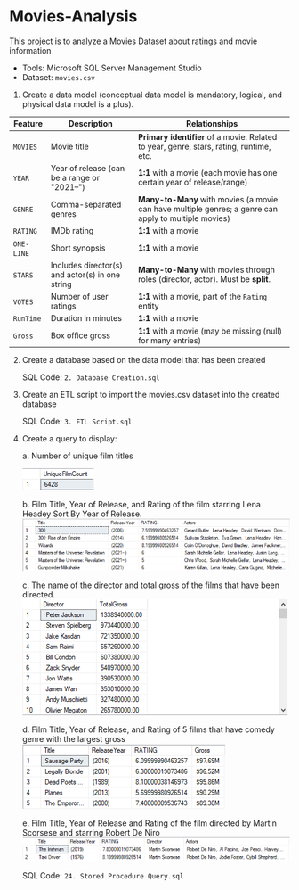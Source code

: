 # Movies-Analysis
This project is to analyze a Movies Dataset about ratings and movie information

* Tools: Microsoft SQL Server Management Studio
* Dataset: `movies.csv`

1. Create a data model (conceptual data model is mandatory, logical, and physical data model
is a plus).

| **Feature** | **Description**                                        | **Relationships**                                                                                     |
| ----------- | ------------------------------------------------------ | ----------------------------------------------------------------------------------------------------- |
| `MOVIES`    | Movie title                                            | **Primary identifier** of a movie. Related to year, genre, stars, rating, runtime, etc.               |
| `YEAR`      | Year of release (can be a range or "2021–")            | **1:1** with a movie (each movie has one certain year of release/range)                                   |
| `GENRE`     | Comma-separated genres                                 | **Many-to-Many** with movies (a movie can have multiple genres; a genre can apply to multiple movies) |
| `RATING`    | IMDb rating                                            | **1:1** with a movie                                                                                  |
| `ONE-LINE`  | Short synopsis                                         | **1:1** with a movie                                                                                  |
| `STARS`     | Includes director(s) and actor(s) in one string        | **Many-to-Many** with movies through roles (director, actor). Must be **split**.                      |
| `VOTES`     | Number of user ratings                                 | **1:1** with a movie, part of the `Rating` entity                                                     |
| `RunTime`   | Duration in minutes                                    | **1:1** with a movie                                                                                  |
| `Gross`     | Box office gross                                       | **1:1** with a movie (may be missing (null) for many entries)                                             |

2. Create a database based on the data model that has been created

    SQL Code: `2. Database Creation.sql`

4. Create an ETL script to import the movies.csv dataset into the created database

    SQL Code: `3. ETL Script.sql`

5. Create a query to display:

    a. Number of unique film titles

      ![a](Unique-film-count.png)

    b. Film Title, Year of Release, and Rating of the film starring Lena Headey Sort By Year of Release.
      ![b](Lena-Headey-Films.png)

    c. The name of the director and total gross of the films that have been directed.
      ![c](Director_and_Total_Gross.png)

    d. Film Title, Year of Release, and Rating of 5 films that have comedy genre with the largest gross
      ![d](Top_5_Comedy_Films_by_Gross.png)

    e. Film Title, Year of Release and Rating of the film directed by Martin Scorsese and starring Robert De Niro
    ![e](Scorsese_+_De_Niro_Films.png)

   SQL Code: `24. Stored Procedure Query.sql`
